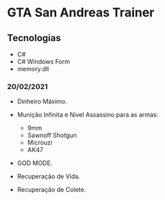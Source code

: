# GTA San Andreas Trainer

## Tecnologias

- C#
- C# Windows Form
- memory.dll

### 20/02/2021

- Dinheiro Máximo.
- Munição Infinita e Nivel Assassino para as armas:  
  - 9mm
  - Sawnoff Shotgun
  - Microuzi
  - AK47

- GOD MODE.
- Recuperação de Vida.
- Recuperação de Colete.